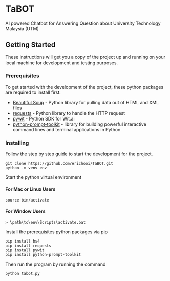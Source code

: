 # TaBOT
AI powered Chatbot for Answering Question about University Technology Malaysia (UTM)

## Getting Started
These instructions will get you a copy of the project up and running on your local machine for development and testing purposes. 

### Prerequisites
To get started with the development of the project, these python packages are required to install first.
  * [Beautiful Soup](https://www.crummy.com/software/BeautifulSoup/) - Python library for pulling data out of HTML and XML files
  * [requests](https://github.com/requests/requests) - Python library to handle the HTTP request
  * [pywit](https://github.com/wit-ai/pywit) - Python SDK for Wit.ai
  * [python-prompt-toolkit](https://github.com/jonathanslenders/python-prompt-toolkit) - library for building powerful interactive command lines and terminal applications in Python
  
### Installing
Follow the step by step guide to start the development for the project.
```
git clone https://github.com/erichooi/TaBOT.git
python -m venv env
```
Start the python virtual environment
#### For Mac or Linux Users
```
source bin/activate
```
#### For Window Users
```
> \path\to\env\Scripts\activate.bat
```
Install the prerequisites python packages via pip
```
pip install bs4
pip install requests
pip install pywit
pip install python-prompt-toolkit
```
Then run the program by running the command
```
python tabot.py
```
